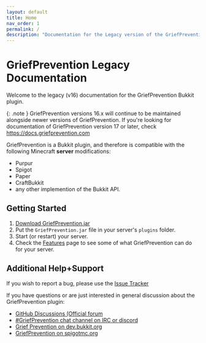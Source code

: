 ```yaml
---
layout: default
title: Home
nav_order: 1
permalink: /
description: "Documentation for the Legacy version of the GriefPrevention Bukkit plugin."
---
```


# GriefPrevention Legacy Documentation

Welcome to the legacy (v16) documentation for the GriefPrevention Bukkit plugin.

{: .note }
GriefPrevention versions 16.x will continue to be maintained alongside newer versions of GriefPrevention. If you're looking for documentation of GriefPrevention version 17 or later, check <https://docs.griefprevention.com>

GriefPrevention is a Bukkit plugin, and therefore is compatible with the following Minecraft **server** modifications:
- Purpur
- Spigot
- Paper
- CraftBukkit
- any other implemention of the Bukkit API.

## Getting Started

<!-- TODO: Link to last v16 release when v20 is official -->
1. <a href="https://github.com/TechFortress/GriefPrevention/releases/latest" target="_blank">Download GriefPrevention.jar</a>
1. Put the `GriefPrevention.jar` file in your server's `plugins` folder.
1. Start (or restart) your server.
1. Check the [Features](features/) page to see some of what GriefPrevention can do for your server.

## Additional Help+Support

If you wish to report a bug, please use the [Issue Tracker](https://github.com/GriefPrevention/GriefPrevention/issues)

If you have questions or are just interested in general discussion about the GriefPrevention plugin:

- [GitHub Discussions (Official forum](https://github.com/GriefPrevention/GriefPrevention/discussions)
- [#GriefPrevention chat channel on IRC or discord](https://griefprevention.com/chat)
- [Grief Prevention on dev.bukkit.org](https://dev.bukkit.org/projects/grief-prevention)
- [GriefPrevention on spigotmc.org](https://www.spigotmc.org/resources/griefprevention.1884/)
